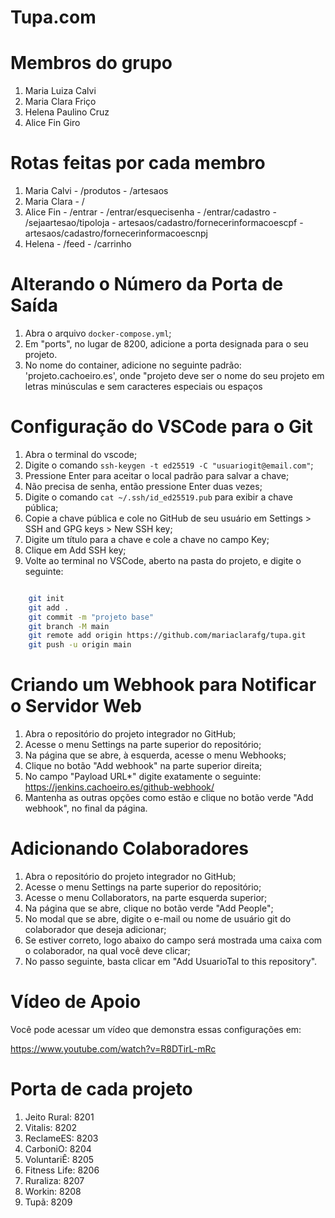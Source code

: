 ﻿# Tupa.com

# Membros do grupo
1. Maria Luiza Calvi
2. Maria Clara Friço
3. Helena Paulino Cruz
4. Alice Fin Giro

# Rotas feitas por cada membro
1. Maria Calvi - /produtos - /artesaos
2. Maria Clara - /
3. Alice Fin - /entrar - /entrar/esquecisenha - /entrar/cadastro - /sejaartesao/tipoloja - artesaos/cadastro/fornecerinformacoescpf - artesaos/cadastro/fornecerinformacoescnpj
4. Helena - /feed - /carrinho
 

# Alterando o Número da Porta de Saída

1. Abra o arquivo `docker-compose.yml`;
2. Em "ports", no lugar de 8200, adicione a porta designada para o seu projeto.
3. No nome do container, adicione no seguinte padrão: 'projeto.cachoeiro.es', onde "projeto deve ser o nome do seu projeto em letras minúsculas e sem caracteres especiais ou espaços

# Configuração do VSCode para o Git

1. Abra o terminal do vscode;
2. Digite o comando `ssh-keygen -t ed25519 -C "usuariogit@email.com"`;
3. Pressione Enter para aceitar o local padrão para salvar a chave;
4. Não precisa de senha, então pressione Enter duas vezes;
5. Digite o comando `cat ~/.ssh/id_ed25519.pub` para exibir a chave pública;
6. Copie a chave pública e cole no GitHub de seu usuário em Settings > SSH and GPG keys > New SSH key;
7. Digite um título para a chave e cole a chave no campo Key;
8. Clique em Add SSH key;
9. Volte ao terminal no VSCode, aberto na pasta do projeto, e digite o seguinte:

```Bash

    git init
    git add .
    git commit -m "projeto base"
    git branch -M main
    git remote add origin https://github.com/mariaclarafg/tupa.git
    git push -u origin main
```

# Criando um Webhook para Notificar o Servidor Web

1. Abra o repositório do projeto integrador no GitHub;
2. Acesse o menu Settings na parte superior do repositório;
3. Na página que se abre, à esquerda, acesse o menu Webhooks;
4. Clique no botão "Add webhook" na parte superior direita;
5. No campo "Payload URL*" digite exatamente o seguinte:
    https://jenkins.cachoeiro.es/github-webhook/
6. Mantenha as outras opções como estão e clique no botão verde "Add webhook", no final da página.

# Adicionando Colaboradores

1. Abra o repositório do projeto integrador no GitHub;
2. Acesse o menu Settings na parte superior do repositório;
3. Acesse o menu Collaborators, na parte esquerda superior;
4. Na página que se abre, clique no botão verde "Add People";
5. No modal que se abre, digite o e-mail ou nome de usuário git do colaborador que deseja adicionar;
6. Se estiver correto, logo abaixo do campo será mostrada uma caixa com o colaborador, na qual você deve clicar;
7. No passo seguinte, basta clicar em "Add UsuarioTal to this repository".

# Vídeo de Apoio

Você pode acessar um vídeo que demonstra essas configurações em:

https://www.youtube.com/watch?v=R8DTirL-mRc


# Porta de cada projeto 

1. Jeito Rural: 8201
2. Vitalis: 8202
3. ReclameES: 8203
4. CarboniO: 8204
5. VoluntariÊ: 8205
6. Fitness Life: 8206
7. Ruraliza: 8207
8. Workin: 8208
9. Tupã: 8209
